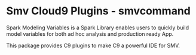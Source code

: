 # Smv Cloud9 Plugins - smvcommand

Spark Modeling Variables is a Spark Library enables users to quickly build model variables for both ad hoc analysis and production ready App.

This package provides C9 plugins to make C9 a powerful IDE for SMV. 
